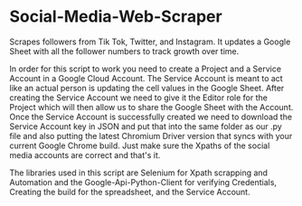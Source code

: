 # Social-Media-Web-Scraper
Scrapes followers from Tik Tok, Twitter, and Instagram. It updates a Google Sheet with all the follower numbers to track growth over time.

In order for this script to work you need to create a Project and a Service Account in a Google Cloud Account. The Service Account is meant to act like an actual person is updating the cell values in the Google Sheet. After creating the Service Account we need to give it the Editor role for the Project which will then allow us to share the Google Sheet with the Account. Once the Service Account is successfully created we need to download the Service Account key in JSON and put that into the same folder as our .py file and also putting the latest Chromium Driver version that syncs with your current Google Chrome build. Just make sure the Xpaths of the social media accounts are correct and that's it.

The libraries used in this script are Selenium for Xpath scrapping and Automation and the Google-Api-Python-Client for verifying Credentials, Creating the build for the spreadsheet, and the Service Account.

